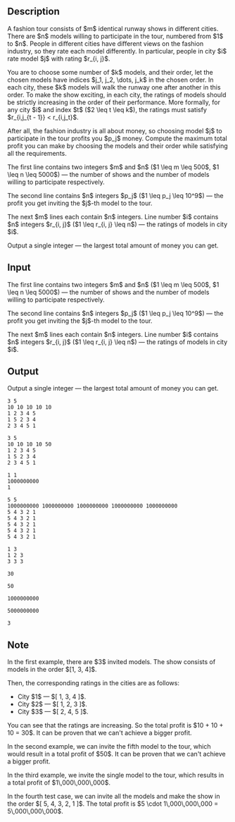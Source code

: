 ## Description

<div><p>A fashion tour consists of $m$ identical runway shows in different cities. There are $n$ models willing to participate in the tour, numbered from $1$ to $n$. People in different cities have different views on the fashion industry, so they rate each model differently. In particular, people in city $i$ rate model $j$ with rating $r_{i, j}$.</p><p>You are to choose some number of $k$ models, and their order, let the chosen models have indices $j_1, j_2, \dots, j_k$ in the chosen order. In each city, these $k$ models will walk the runway one after another in this order. To make the show exciting, in each city, the ratings of models should be strictly increasing in the order of their performance. More formally, for any city $i$ and index $t$ ($2 \leq t \leq k$), the ratings must satisfy $r_{i,j_{t - 1}} &lt; r_{i,j_t}$. </p><p>After all, the fashion industry is all about money, so choosing model $j$ to participate in the tour profits you $p_j$ money. Compute the maximum total profit you can make by choosing the models and their order while satisfying all the requirements.</p></div><div class="input-specification"><p>The first line contains two integers $m$ and $n$ ($1 \leq m \leq 500$, $1 \leq n \leq 5000$) — the number of shows and the number of models willing to participate respectively.</p><p>The second line contains $n$ integers $p_j$ ($1 \leq p_j \leq 10^9$) — the profit you get inviting the $j$-th model to the tour.</p><p>The next $m$ lines each contain $n$ integers. Line number $i$ contains $n$ integers $r_{i, j}$ ($1 \leq r_{i, j} \leq n$) — the ratings of models in city $i$.</p></div><div class="output-specification"><p>Output a single integer — the largest total amount of money you can get.</p></div>

## Input

<p>The first line contains two integers $m$ and $n$ ($1 \leq m \leq 500$, $1 \leq n \leq 5000$) — the number of shows and the number of models willing to participate respectively.</p><p>The second line contains $n$ integers $p_j$ ($1 \leq p_j \leq 10^9$) — the profit you get inviting the $j$-th model to the tour.</p><p>The next $m$ lines each contain $n$ integers. Line number $i$ contains $n$ integers $r_{i, j}$ ($1 \leq r_{i, j} \leq n$) — the ratings of models in city $i$.</p>

## Output

<p>Output a single integer — the largest total amount of money you can get.</p>





```input1
3 5
10 10 10 10 10
1 2 3 4 5
1 5 2 3 4
2 3 4 5 1
```




```input2
3 5
10 10 10 10 50
1 2 3 4 5
1 5 2 3 4
2 3 4 5 1
```




```input3
1 1
1000000000
1
```




```input4
5 5
1000000000 1000000000 1000000000 1000000000 1000000000
5 4 3 2 1
5 4 3 2 1
5 4 3 2 1
5 4 3 2 1
5 4 3 2 1
```




```input5
1 3
1 2 3
3 3 3
```




```output1
30
```




```output2
50
```




```output3
1000000000
```




```output4
5000000000
```




```output5
3
```



## Note

<p>In the first example, there are $3$ invited models. The show consists of models in the order $[1, 3, 4]$.</p><p>Then, the corresponding ratings in the cities are as follows: </p><ul> <li> City $1$ — $[ 1, 3, 4 ]$. </li><li> City $2$ — $[ 1, 2, 3 ]$. </li><li> City $3$ — $[ 2, 4, 5 ]$. </li></ul><p>You can see that the ratings are increasing. So the total profit is $10 + 10 + 10 = 30$. It can be proven that we can't achieve a bigger profit.</p><p>In the second example, we can invite the fifth model to the tour, which would result in a total profit of $50$. It can be proven that we can't achieve a bigger profit.</p><p>In the third example, we invite the single model to the tour, which results in a total profit of $1\,000\,000\,000$.</p><p>In the fourth test case, we can invite all the models and make the show in the order $[ 5, 4, 3, 2, 1 ]$. The total profit is $5 \cdot 1\,000\,000\,000 = 5\,000\,000\,000$.</p>
